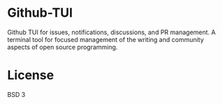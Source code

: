 # Github-TUI

Github TUI for issues, notifications, discussions, and PR
management. A terminal tool for focused management of the writing and
community aspects of open source programming.

# License

BSD 3
